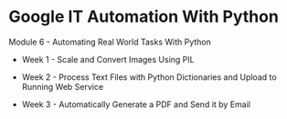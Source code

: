 # Google IT Automation With Python 

Module 6 - Automating Real World Tasks With Python 

- Week 1 - Scale and Convert Images Using PIL 

- Week 2 - Process Text Files with Python Dictionaries and Upload to Running Web Service

- Week 3 - Automatically Generate a PDF and Send it by Email 